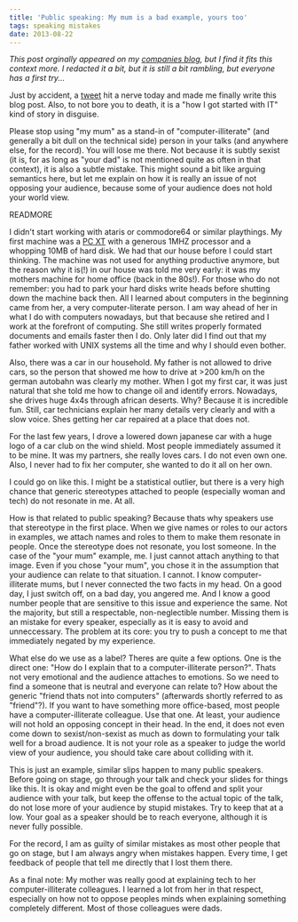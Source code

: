 ```yaml
---
title: 'Public speaking: My mum is a bad example, yours too'
tags: speaking mistakes
date: 2013-08-22
---
```

_This post orginally appeared on my [companies blog](http://asquera.de/blog), but I find it fits this context more. I redacted it a bit, but it is still a bit rambling, but everyone has a first try..._

Just by accident, a [tweet](https://twitter.com/KarvelDigital/status/337608106085326848) hit a nerve today and made me finally write this blog post. Also, to not bore you to death, it is a "how I got started with IT" kind of story in disguise.

Please stop using "my mum" as a stand-in of "computer-illiterate" (and generally a bit dull on the technical side) person in your talks (and anywhere else, for the record). You will lose me there. Not because it is subtly sexist (it is, for as long as "your dad" is not mentioned quite as often in that context), it is also a subtle mistake. This might sound a bit like arguing semantics here, but let me explain on how it is really an issue of not opposing your audience, because some of your audience does not hold your world view.

READMORE

I didn't start working with ataris or commodore64 or similar playthings. My first machine was a [PC XT](http://de.wikipedia.org/wiki/IBM_Personal_Computer_XT) with a generous 1MHZ processor and a whopping 10MB of hard disk. We had that our house before I could start thinking. The machine was not used for anything productive anymore, but the reason why it is(!) in our house was told me very early: it was my mothers machine for home office (back in the 80s!). For those who do not remember: you had to park your hard disks write heads before shutting down the machine back then. All I learned about computers in the beginning came from her, a very computer-literate person. I am way ahead of her in what I do with computers nowadays, but that because she retired and I work at the forefront of computing. She still writes properly formated documents and emails faster then I do. Only later did I find out that my father worked with UNIX systems all the time and why I should even bother.

Also, there was a car in our household. My father is not allowed to drive cars, so the person that showed me how to drive at >200 km/h on the german autobahn was clearly my mother. When I got my first car, it was just natural that she told me how to change oil and identify errors. Nowadays, she drives huge 4x4s through african deserts. Why? Because it is incredible fun. Still, car technicians explain her many details very clearly and with a slow voice. Shes getting her car repaired at a place that does not.

For the last few years, I drove a lowered down japanese car with a huge logo of a car club on the wind shield. Most people immediately assumed it to be mine. It was my partners, she really loves cars. I do not even own one. Also, I never had to fix her computer, she wanted to do it all on her own.

I could go on like this. I might be a statistical outlier, but there is a very high chance that generic stereotypes attached to people (especially woman and tech) do not resonate in me. At all.

How is that related to public speaking? Because thats why speakers use that stereotype in the first place. When we give names or roles to our actors in examples, we attach names and roles to them to make them resonate in people. Once the stereotype does not resonate, you lost someone. In the case of the "your mum" example, me. I just cannot attach anything to that image. Even if you chose "your mum", you chose it in the assumption that your audience can relate to that situation. I cannot. I know computer-illiterate mums, but I never connected the two facts in my head. On a good day, I just switch off, on a bad day, you angered me. And I know a good number people that are sensitive to this issue and experience the same. Not the majority, but still a respectable, non-neglectible number. Missing them is an mistake for every speaker, especially as it is easy to avoid and unneccessary. The problem at its core: you try to push a concept to me that immediately negated by my experience.

What else do we use as a label? Theres are quite a few options. One is the direct one: "How do I explain that to a computer-illiterate person?". Thats not very emotional and the audience attaches to emotions. So we need to find a someone that is neutral and everyone can relate to? How about the generic "friend thats not into computers" (afterwards shortly referred to as "friend"?). If you want to have something more office-based, most people have a computer-illiterate colleague. Use that one. At least, your audience will not hold an opposing concept in their head. In the end, it does not even come down to sexist/non-sexist as much as down to formulating your talk well for a broad audience. It is not your role as a speaker to judge the world view of your audience, you should take care about colliding with it.

This is just an example, similar slips happen to many public speakers. Before going on stage, go through your talk and check your slides for things like this. It is okay and might even be the goal to offend and split your audience with your talk, but keep the offense to the actual topic of the talk, do not lose more of your audience by stupid mistakes. Try to keep that at a low. Your goal as a speaker should be to reach everyone, although it is never fully possible.

For the record, I am as guilty of similar mistakes as most other people that go on stage, but I am always angry when mistakes happen. Every time, I get feedback of people that tell me directly that I lost them there.

As a final note: My mother was really good at explaining tech to her computer-illiterate colleagues. I learned a lot from her in that respect, especially on how not to oppose peoples minds when explaining something completely different. Most of those colleagues were dads.